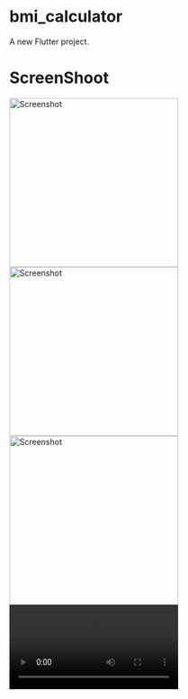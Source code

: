 # bmi_calculator

A new Flutter project.


# ScreenShoot
<img src="https://github.com/Shoykat361/Bmi-Calculator/assets/79807718/d2f4d6c2-f7c7-46ad-b562-f65117cc8f2a" alt="Screenshot" width="300">
<img src="https://github.com/Shoykat361/Bmi-Calculator/assets/79807718/fa8fa25d-d2be-4762-b0d9-e6f88c366d78" alt="Screenshot" width="300">
<img src="https://github.com/Shoykat361/Bmi-Calculator/assets/79807718/ab4c2962-af62-4e11-8f1c-54c0b8213ad6" alt="Screenshot" width="300">
<video src="https://github.com/Shoykat361/Bmi-Calculator/assets/79807718/dc6a6a92-d46e-470e-88e6-a4892798681d" alt="Video" width="300">

## Getting Started

This project is a starting point for a Flutter application.

A few resources to get you started if this is your first Flutter project:

- [Lab: Write your first Flutter app](https://docs.flutter.dev/get-started/codelab)
- [Cookbook: Useful Flutter samples](https://docs.flutter.dev/cookbook)

For help getting started with Flutter development, view the
[online documentation](https://docs.flutter.dev/), which offers tutorials,
samples, guidance on mobile development, and a full API reference.
